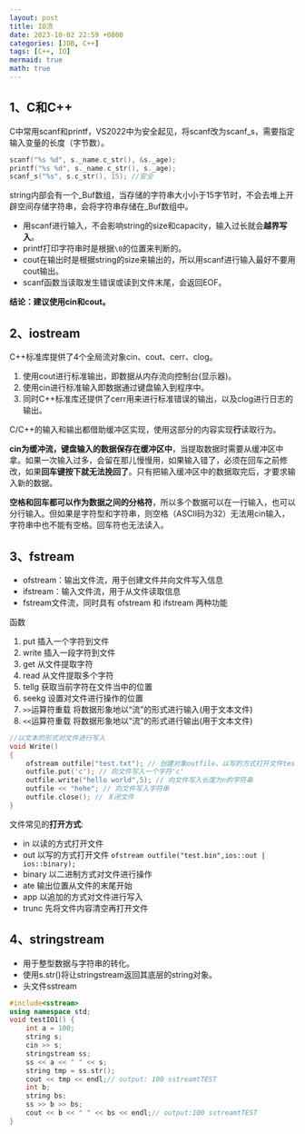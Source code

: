 ```yaml
---
layout: post
title: IO流
date: 2023-10-02 22:59 +0800
categories: [JOB, C++]
tags: [C++, IO]
mermaid: true
math: true
---
```


## 1、C和C++


C中常用scanf和printf，VS2022中为安全起见，将scanf改为scanf_s，需要指定输入变量的长度（字节数）。

```C++
scanf("%s %d", s._name.c_str(), &s._age);
printf("%s %d", s._name.c_str(), s._age);
scanf_s("%s", s.c_str(), 15); //安全
```

string内部会有一个_Buf数组，当存储的字符串大小小于15字节时，不会去堆上开辟空间存储字符串，会将字符串存储在_Buf数组中。

- 用scanf进行输入，不会影响string的size和capacity，输入过长就会**越界写入**。
- printf打印字符串时是根据`\0`的位置来判断的。
- cout在输出时是根据string的size来输出的，所以用scanf进行输入最好不要用cout输出。
- scanf函数当读取发生错误或读到文件末尾，会返回EOF。
  
**结论：建议使用cin和cout。**

## 2、iostream

C++标准库提供了4个全局流对象cin、cout、cerr、clog。

1. 使用cout进行标准输出，即数据从内存流向控制台(显示器)。
2. 使用cin进行标准输入即数据通过键盘输入到程序中。
3. 同时C++标准库还提供了cerr用来进行标准错误的输出，以及clog进行日志的输出。

C/C++的输入和输出都借助缓冲区实现，使用这部分的内容实现**行**读取行为。

**cin为缓冲流，键盘输入的数据保存在缓冲区中**，当提取数据时需要从缓冲区中拿。如果一次输入过多，会留在那儿慢慢用，如果输入错了，必须在回车之前修改，如果**回车键按下就无法挽回了**。只有把输入缓冲区中的数据取完后，才要求输入新的数据。

**空格和回车都可以作为数据之间的分格符**，所以多个数据可以在一行输入，也可以分行输入。但如果是字符型和字符串，则空格（ASCII码为32）无法用cin输入，字符串中也不能有空格。回车符也无法读入。

## 3、fstream

- ofstream：输出文件流，用于创建文件并向文件写入信息
- ifstream：输入文件流，用于从文件读取信息
- fstream文件流，同时具有 ofstream 和 ifstream 两种功能

函数

1. put 插入一个字符到文件
2. write 插入一段字符到文件
3. get 从文件提取字符
4. read 从文件提取多个字符
5. tellg 获取当前字符在文件当中的位置
6. seekg 设置对文件进行操作的位置
7. `>>`运算符重载 将数据形象地以“流”的形式进行输入(用于文本文件)
8. `<<`运算符重载 将数据形象地以“流”的形式进行输出(用于文本文件)

```C++
//以文本的形式对文件进行写入
void Write()
{
	ofstream outfile("test.txt"); // 创建对象outfile，以写的方式打开文件test.txt
	outfile.put('c'); // 向文件写入一个字符'c'
	outfile.write("hello world",5); // 向文件写入长度为n的字符串
	outfile << "hehe"; // 向文件写入字符串
	outfile.close(); // 关闭文件
}
```

文件常见的**打开方式**:
- in 以读的方式打开文件
- out 以写的方式打开文件 `ofstream outfile("test.bin",ios::out | ios::binary);`
- binary 以二进制方式对文件进行操作
- ate 输出位置从文件的末尾开始
- app 以追加的方式对文件进行写入
- trunc 先将文件内容清空再打开文件

## 4、stringstream

- 用于整型数据与字符串的转化。
- 使用s.str()将让stringstream返回其底层的string对象。
- 头文件sstream

```C++
#include<sstream>
using namespace std;
void testIO1() {
    int a = 100;
    string s;
    cin >> s;
    stringstream ss;
    ss << a << " " << s;
    string tmp = ss.str();
    cout << tmp << endl;// output: 100 sstreamtTEST
    int b;
    string bs;
    ss >> b >> bs;
    cout << b << " " << bs << endl;// output:100 sstreamtTEST
}
```
